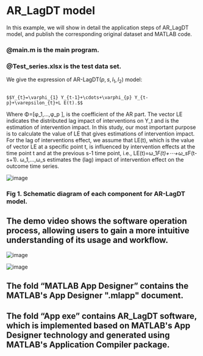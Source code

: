 # AR_LagDT model

In this example, we will show in detail the application steps of AR_LagDT model, and publish the corresponding original dataset and MATLAB code.

### @main.m is the main program.

### @Test_series.xlsx is the test data set.


We give the expression of AR-LagDT$\left(p, s, l_{1}, l_{2}\right)$ model:

                                                         $$Y_{t}=\varphi_{1} Y_{t-1}+\cdots+\varphi_{p} Y_{t-p}+\varepsilon_{t}+L E(t).$$   
                                                         
Where Φ=[φ_1,…,φ_p ], is the coefficient of the AR part. The vector LE indicates the distributed lag impact of interventions on Y_t and is the estimation of intervention impact. In this study, our most important purpose is to calculate the value of LE that gives estimations of intervention impact. For the lag of interventions effect, we assume that LE(t), which is the value of vector LE at a specific point t, is influenced by intervention effects at the time point t and at the previous s-1 time point, i.e., LE(t)=ω_1*F(t)+⋯+ω_s*F(t-s+1).  ω_1,…,ω_s estimates the (lag) impact of intervention effect on the outcome time series. 

![image](https://github.com/user-attachments/assets/21975129-11a8-4dda-a8a0-53cfe02c8168)
### Fig 1. Schematic diagram of each component for AR-LagDT model.

## The demo video shows the software operation process, allowing users to gain a more intuitive understanding of its usage and workflow.

![image](https://github.com/user-attachments/assets/dd34bfb8-362f-4b7f-a3f4-ad13d82acf59)

![image](https://github.com/user-attachments/assets/fbd4323e-212d-4607-860e-e9c74e4b3845)

## The fold “MATLAB App Designer” contains the MATLAB's App Designer ".mlapp" document.
## The fold “App exe” contains AR_LagDT software, which is implemented based on MATLAB's App Designer technology and generated using MATLAB's Application Compiler package.
